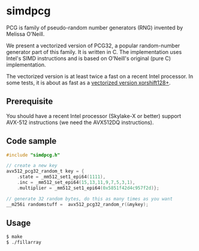# simdpcg

PCG is family of pseudo-random number generators (RNG) invented by
 Melissa O'Neill.



We present   a vectorized version of PCG32, a popular random-number generator
part of this family. It is written in C. The implementation uses Intel's SIMD
instructions and is based on O'Neill's original (pure C) implementation.

The vectorized version is at least twice a fast on a recent Intel processor.
In some tests, it is about as fast as a [vectorized version xorshift128+](https://github.com/lemire/SIMDxorshift).


## Prerequisite

You should have a recent Intel processor (Skylake-X or better) support AVX-512 instructions
(we need the AVX512DQ instructions). 

## Code sample

```C
#include "simdpcg.h"

// create a new key
avx512_pcg32_random_t key = {
    .state = _mm512_set1_epi64(1111), 
    .inc = _mm512_set_epi64(15,13,11,9,7,5,3,1),
    .multiplier = _mm512_set1_epi64(0x5851f42d4c957f2d)};

// generate 32 random bytes, do this as many times as you want
__m256i randomstuff =  avx512_pcg32_random_r(&mykey);
```

## Usage 

```bash
$ make
$ ./fillarray
```


